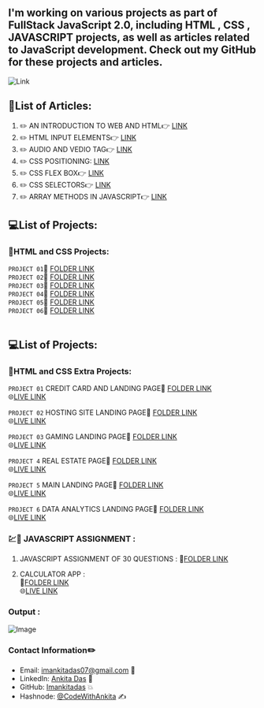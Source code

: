 ## I'm working on various projects as part of FullStack JavaScript 2.0, including HTML , CSS , JAVASCRIPT projects, as well as articles related to JavaScript development. Check out my GitHub for these projects and articles.

![Link](https://img.shields.io/badge/ARTICLES-WRITTEN-red)

## 📝List of Articles: 

1. :pencil2:  AN INTRODUCTION TO WEB AND HTML:point_right: [LINK](https://ankita11.hashnode.dev/an-introduction-to-web-and-html)
2. :pencil2: HTML INPUT ELEMENTS:point_right: [LINK](https://ankita11.hashnode.dev/an-overview-of-html-input-elements)
3. :pencil2: AUDIO AND VEDIO TAG:point_right:  [LINK](https://ankita11.hashnode.dev/transforming-web-media-embrace-the-magic-of-audio-and-video-tags)
4. :pencil2: CSS POSITIONING: [LINK](https://ankita11.hashnode.dev/css-positioning)         
5. :pencil2: CSS FLEX BOX:point_right: [LINK](https://ankita11.hashnode.dev/css-flex-box-1)
6. :pencil2: CSS SELECTORS:point_right: [LINK](https://ankita11.hashnode.dev/mastering-css-selectors)
7. :pencil2: ARRAY METHODS IN JAVASCRIPT:point_right: [LINK](https://ankita11.hashnode.dev/array-methods-in-java-script)
 


## 💻List of Projects:

###  📂HTML and CSS Projects:


`PROJECT 01`📁 [FOLDER LINK](https://github.com/imankitadas/Fullstack-Javascript-Projects-2023/tree/main/HTML%20and%20CSS%20Projects/Project%2001) <br>
`PROJECT 02`📁 [FOLDER LINK](https://github.com/imankitadas/Fullstack-Javascript-Projects-2023/tree/main/HTML%20and%20CSS%20Projects/Project%2002) <br>
`PROJECT 03`📁 [FOLDER LINK](https://github.com/imankitadas/Fullstack-Javascript-Projects-2023/tree/main/HTML%20and%20CSS%20Projects/Project%2003) <br>
`PROJECT 04`📁 [FOLDER LINK](https://github.com/imankitadas/Fullstack-Javascript-Projects-2023/tree/main/HTML%20and%20CSS%20Projects/Project%2004) <br>
`PROJECT 05`📁 [FOLDER LINK](https://github.com/imankitadas/Fullstack-Javascript-Projects-2023/tree/main/HTML%20and%20CSS%20Projects/Project%2005) <br>
`PROJECT 06`📁 [FOLDER LINK](https://github.com/imankitadas/Fullstack-Javascript-Projects-2023/tree/main/HTML%20and%20CSS%20Projects/Project%2006)<br><br>



## 💻List of Projects:

###  📂HTML and CSS Extra Projects:

`PROJECT 01` CREDIT CARD AND LANDING PAGE📁 [FOLDER LINK](https://github.com/imankitadas/Fullstack-Javascript-Projects-2023/tree/main/HTML%20and%20CSS%20Projects/Project%2007%20-%20Credit%20card%20Landing%20page)<br>
🌐[LIVE LINK](https://64e9a8e2067a02144a26a701--statuesque-lily-eb2ec4.netlify.app/)<br>

`PROJECT 02` HOSTING SITE LANDING PAGE📁 [FOLDER LINK](https://github.com/imankitadas/Fullstack-Javascript-Projects-2023/tree/main/HTML%20and%20CSS%20Projects/Project%2008%20-Hosting%20Landing%20Page)<br>
🌐[LIVE LINK](https://64e9acfb5e38211445e87f40--fabulous-narwhal-574fd6.netlify.app/)<br>

`PROJECT 03` GAMING LANDING PAGE📁 [FOLDER LINK](https://github.com/imankitadas/Fullstack-Javascript-Projects-2023/tree/main/HTML%20and%20CSS%20Projects/Project%2009%20-%20Gaming%20Landing%20Page)<br>
🌐[LIVE LINK](https://64e9b2e8fb981f187dacea8d--extraordinary-horse-66dd9c.netlify.app/)<br>

`PROJECT 4` REAL ESTATE PAGE📁 [FOLDER LINK](https://github.com/imankitadas/Fullstack-Javascript-Projects-2023/tree/main/HTML%20and%20CSS%20Projects/Project%2010%20-%20Real%20Estate%20Page)<br>
🌐[LIVE LINK](https://64e9bbb40ade101d2935e421--sparkling-travesseiro-ad2b8d.netlify.app/)<br>

`PROJECT 5` MAIN LANDING PAGE📁 [FOLDER LINK](https://github.com/imankitadas/Fullstack-Javascript-Projects-2023/tree/main/HTML%20and%20CSS%20Projects/Project%2011%20-%20Main%20Landing%20Page)<br>
🌐[LIVE LINK](https://651bf358dd7bbb0d04b65481--luminous-liger-171729.netlify.app/)<br>

`PROJECT 6` DATA ANALYTICS LANDING PAGE📁 [FOLDER LINK](https://github.com/imankitadas/Fullstack-Javascript-Projects-2023/tree/main/HTML%20and%20CSS%20Projects/Project%2012%20-%20Data%20Analytics%20Landing%20Page)<br>
🌐[LIVE LINK](https://65283748bebbcf5ba6470a9d--incandescent-rabanadas-187401.netlify.app/)<br>



### 💹📗 JAVASCRIPT ASSIGNMENT :

1. JAVASCRIPT ASSIGNMENT OF 30 QUESTIONS : 📁[FOLDER LINK](https://github.com/imankitadas/Fullstack-Javascript-Projects-2023/tree/main/JAVASCRIPT%20ASSIGNMENTS/01_QnA)

2. CALCULATOR APP :<br> 
📁[FOLDER LINK](https://github.com/imankitadas/Fullstack-Javascript-Projects-2023/tree/main/JAVASCRIPT%20ASSIGNMENTS/03_Calculator)<br>
🌐[LIVE LINK]()<br>

### Output : 
![Image](https://github.com/snehalgadge/Full-Stack-JavaScript-Projects-2022-/assets/131391850/c0959b1e-6b06-4222-8546-7f159afff6e0)


### Contact Information✏️

- Email: imankitadas07@gmail.com 📩
- LinkedIn: [Ankita Das](https://www.linkedin.com/in/ankita-das-02669526a/) 🚀 
- GitHub: [Imankitadas](https://github.com/imankitadas) 💥 
- Hashnode: [@CodeWithAnkita](https://hashnode.com/@CodeWithAnkita) ✍️

